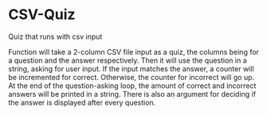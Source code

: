 # CSV-Quiz
Quiz that runs with csv input

Function will take a 2-column CSV file input as a quiz, the columns being for a question and the answer respectively. Then it will use the question in a string, asking for user input. If the input matches the answer, a counter will be incremented for correct. Otherwise, the counter for incorrect will go up. At the end of the question-asking loop, the amount of correct and incorrect answers will be printed in a string. There is also an argument for deciding if the answer is displayed after every question.

